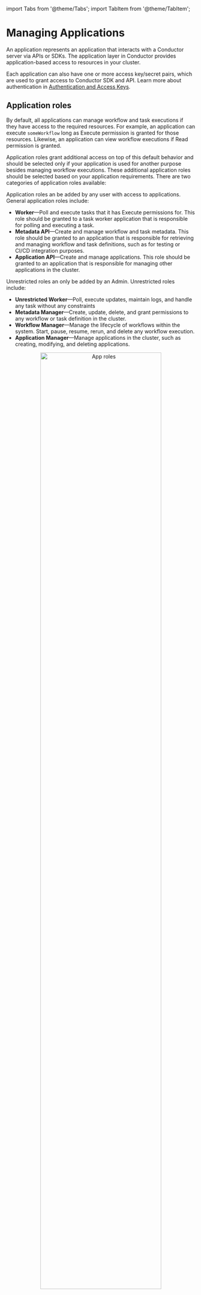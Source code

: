 import Tabs from '@theme/Tabs';
import TabItem from '@theme/TabItem';


# Managing Applications

An application represents an application that interacts with a Conductor server via APIs or SDKs. The application layer in Conductor provides application-based access to resources in your cluster. 

Each application can also have one or more access key/secret pairs, which are used to grant access to Conductor SDK and API. Learn more about authentication in [Authentication and Access Keys](/sdks/authentication).


## Application roles

By default, all applications can manage workflow and task executions if they have access to the required resources. For example, an application can execute `someWorkflow` long as Execute permission is granted for those resources. Likewise, an application can view workflow executions if Read permission is granted.

Application roles grant additional access on top of this default behavior and should be selected only if your application is used for another purpose besides managing workflow executions. These additional application roles should be selected based on your application requirements. There are two categories of application roles available: 

<Tabs>
<TabItem value="application roles" label="Application Roles">

Application roles an be added by any user with access to applications. General application roles include:
* **Worker**—Poll and execute tasks that it has Execute permissions for.
    This role should be granted to a task worker application that is responsible for polling and executing a task.
* **Metadata API**—Create and manage workflow and task metadata.
    This role should be granted to an application that is responsible for retrieving and managing workflow and task definitions, such as for testing or CI/CD integration purposes.
* **Application API**—Create and manage applications.
    This role should be granted to an application that is responsible for managing other applications in the cluster.

</TabItem>

<TabItem value="unrestricted roles" label="Unrestricted Roles">

Unrestricted roles an only be added by an Admin. Unrestricted roles include:
* **Unrestricted Worker**—Poll, execute updates, maintain logs, and handle any task without any constraints
* **Metadata Manager**—Create, update, delete, and grant permissions to any workflow or task definition in the cluster.
* **Workflow Manager**—Manage the lifecycle of workflows within the system. Start, pause, resume, rerun, and delete any workflow execution.
* **Application Manager**—Manage applications in the cluster, such as creating, modifying, and deleting applications.

</TabItem>
</Tabs>

<p align="center"><img src="/content/img/RBAC/app-roles.png" alt="App roles" width="80%" height="auto"></img></p>


## Configuring applications

Configure the application’s roles and permissions to control what your application can do and what resources it can access, including workflows, tasks, secrets, environment variables, tags, domains, integrations, and prompts.

**To configure an application:**
1. Create an application.
    1. In the left navigation menu, go to **Access Control** > **Applications**.
    2. Select **(+) Create application**.
    3. Enter the application name.
    4. Select **Save**.
    The application has been created. You can proceed to add roles or permissions to the application.
2. Add roles to the application.
    1. In the Application Roles or Unrestricted Roles section, toggle the different application roles for your application.
3. Add permissions to grant application-level access to resources.
    1. In the Permissions section, select **+ Add Permission**.
    2. Toggle between each resource type and select the resources to provide access to.
    3. Toggle the access levels for your selected resource:
        * **Read**—The application will be able to view the resource.
        * **Update**—The application will be able to update the resource. The application must also have the Metadata API role to update metadata resources.
        * **Execute**—The application will be able to execute the resource. The application must also have the Worker role to execute resources.
        * **Delete**—The application will be able to delete the resource. The application must also have the Metadata API role to delete metadata resources.

:::tip
You can grant permissions to **tags**, rather than to individual resources. Tags can be added to multiple resources, so that when you grant a permission to a tag, it instantly provides access to all tagged resources. Learn more about tags in [Managing Tags](/access-control-and-security/tags).
:::

<br/>
<center><iframe width="510" height="300" src="https://www.youtube.com/embed/PY34TcVzof0?si=ANSHZW6IMVDx1rI9" title="YouTube video player" frameborder="0" allow="accelerometer; autoplay; clipboard-write; encrypted-media; gyroscope; picture-in-picture; web-share" allowfullscreen="allowfullscreen"
mozallowfullscreen="mozallowfullscreen"
msallowfullscreen="msallowfullscreen"
oallowfullscreen="oallowfullscreen"
webkitallowfullscreen="webkitallowfullscreen"></iframe></center>

## Example application setup

<details><summary>Example</summary>

In this example, two programs have access to Orkes Conductor workflows. Both of these workflows rely on the same task, Task X, which is performed by a worker application, Worker X.


<p align="center"><img src="/content/img/RBAC/application_access_example.jpg" alt="Example application" width="90%" height="auto"></img></p>


One way to handle this is to create a single application with Execute access to Workflow 1, Workflow 2, and Task X and provide the application keys/secrets to Program 1, Program 2, and Worker X. However, this setup violates the principle of least privilege, where applications should only have access to the endpoints they require. In this case, Worker X should not have Execute access for the workflows.

To satisfy the principle of least privilege, we will create three applications instead:
1. **Application Worker X**—Has the Worker role and Execute permission for Task X. This allows the worker to poll the task queue for work.
2. **Application Program 1**—Has Execute permission for Workflow 1 and for Task X so that it can successfully invoke Workflow 1. No additional application role is required.
3. **Application Program 2**—Has Execute permission for Workflow 2 and for Task X so that it can successfully invoke Workflow 2. No additional application role is required.

With this set-up, the worker application has no access to the workflows, since it only needs to poll the task. Likewise, the other two applications only have the required access to execute the workflow and its necessary tasks, and no other workflows.
</details>